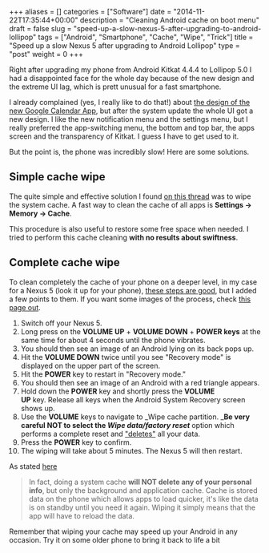 +++
aliases      = []
categories   = ["Software"]
date         = "2014-11-22T17:35:44+00:00"
description  = "Cleaning Android cache on boot menu"
draft        = false
slug         = "speed-up-a-slow-nexus-5-after-upgrading-to-android-lollipop"
tags         = ["Android", "Smartphone", "Cache", "Wipe", "Trick"]
title        = "Speed up a slow Nexus 5 after upgrading to Android Lollipop"
type         = "post"
weight       = 0
+++


Right after upgrading my phone from Android Kitkat 4.4.4 to Lollipop 5.0 I had a
disappointed face for the whole day because of the new design and the extreme UI
lag, which is prett unusual for a fast smartphone.

I already complained (yes, I really like to do that!) about
[the design of the new Google Calendar App](/revert-google-calendar-android-app-to-previous-version/),
but after the system update the whole UI got a new design. I like the new
notification menu and the settings menu, but I really preferred the
app-switching menu, the bottom and top bar, the apps screen and the transparency
of Kitkat. I guess I have to get used to it.

But the point is, the phone was incredibly slow! Here are some solutions.


## Simple cache wipe

The quite simple and effective solution I found
[on this thread](https://productforums.google.com/d/msg/nexus/to2BHjmhh-I/PIsu1r64ugoJ)
was to wipe the system cache. A fast way to clean the cache of all apps is
**Settings -> Memory -> Cache**.

This procedure is also useful to restore some free space when needed. I tried to
perform this cache cleaning **with no results about swiftness**.


## Complete cache wipe

To clean completely the cache of your phone on a deeper level, in my case for a
Nexus 5 (look it up for your phone),
[these steps are good](http://www.androidsnap.com/nexus-5/331-perform-wipe-cache-partition-google-nexus-5-a.html),
but I added a few points to them. If you want some images of the process, check
[this page out](http://www.robschmuecker.com/how-to-wipe-cache-partition-nexus-7/).

1. Switch off your Nexus 5.
2. Long press on the **VOLUME UP** + **VOLUME DOWN** + **POWER keys** at the
   same time for about 4 seconds until the phone vibrates.
3. You should then see an image of an Android lying on its back pops up.
4. Hit the **VOLUME DOWN** twice until you see "Recovery mode" is displayed on
   the upper part of the screen.
5. Hit the **POWER** key to restart in "Recovery mode."
6. You should then see an image of an Android with a red triangle appears.
7. Hold down the **POWER** key and shortly press the **VOLUME UP** key. Release
   all keys when the Android System Recovery screen shows up.
8. Use the **VOLUME** keys to navigate to _Wipe cache partition. _**Be very
   careful NOT to select the _Wipe data/factory reset_** option which performs a
   complete reset and ["deletes"](/how-to-erase-your-android-before-selling-it/)
   all your data.
9. Press the **POWER** key to confirm.
10. The wiping will take about 5 minutes. The Nexus 5 will then restart.


As stated [here](http://www.androidpit.com/forum/608606/how-to-clear-the-system-cache-for-the-google-nexus-5)
 
> In fact, doing a system cache **will NOT delete any of your personal info**,
> but only the background and application cache. Cache is stored data on the
> phone which allows apps to load quicker, it's like the data is on standby
> until you need it again. Wiping it simply means that the app will have to
> reload the data.

Remember that wiping your cache may speed up your Android in any occasion. Try
it on some older phone to bring it back to life a bit
